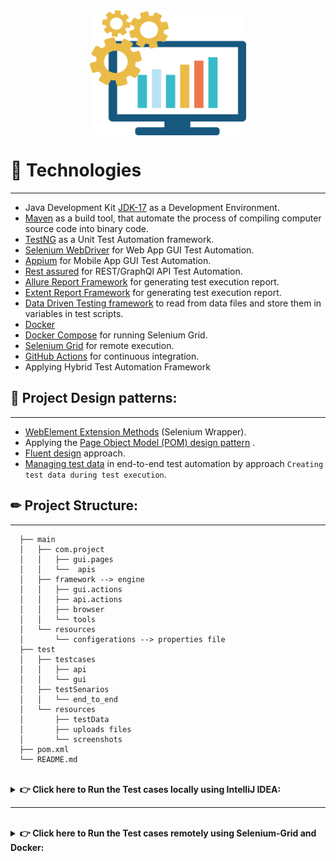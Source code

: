 <img src="src/test/resources/images/automation.png" alt="Dentolize" width="250" height="200" style="display:block; margin-left:auto; margin-right:auto;"/>

# 🔧 Technologies

---

* Java Development Kit [JDK-17](https://www.oracle.com/java/technologies/downloads/#jdk17-windows) as a Development
  Environment.
* [Maven](https://maven.apache.org/) as a build tool, that automate the process of compiling computer source code into
  binary code.
* [TestNG](https://testng.org/) as a Unit Test Automation framework.
* [Selenium WebDriver](https://www.selenium.dev/documentation/en/) for Web App GUI Test Automation.
* [Appium](https://appium.io/) for Mobile App GUI Test Automation.
* [Rest assured](https://javadoc.io/doc/io.rest-assured/rest-assured/latest/index.html) for REST/GraphQl API Test
  Automation.
* [Allure Report Framework](https://docs.qameta.io/allure/) for generating test execution report.
* [Extent Report Framework](https://www.extentreports.com/docs/versions/4/java/) for generating test execution report.
* [Data Driven Testing framework](https://www.guru99.com/data-driven-testing.html) to read from data files and store
  them in variables in test scripts.
* [Docker](https://docs.docker.com/)
* [Docker Compose](https://docs.docker.com/compose/overview/) for running Selenium Grid.
* [Selenium Grid](https://www.selenium.dev/documentation/grid/) for remote execution.
* [GitHub Actions](https://docs.github.com/en/actions) for continuous integration.
* Applying Hybrid Test Automation Framework

## 📝 Project Design patterns:

---

* [WebElement Extension Methods](https://toolsqa.com/selenium-webdriver/c-sharp/webelement-extensions-method/) (Selenium
  Wrapper).
* Applying
  the [Page Object Model (POM) design pattern](https://www.browserstack.com/guide/page-object-model-in-selenium#:~:text=Page%20Object%20Model%2C%20also%20known,application%20as%20a%20class%20file.)
  .
* [Fluent design](https://java-design-patterns.com/patterns/fluentinterface/) approach.
* [Managing test data](https://www.ontestautomation.com/managing-test-data-in-end-to-end-test-automation/?fbclid=IwAR3JVpSg8jkhxVMgcPzihHDPzSWebbPxLZ7RxX22QQeJlSwQBNhNiXq-koU)
  in end-to-end test automation by approach `Creating test data during test execution`.

## ✏ Project Structure:

---

```bach
  ├── main
  │   ├── com.project 
  │   │   ├── gui.pages
  │   │   └──  apis
  │   ├── framework --> engine
  │   │   ├── gui.actions
  │   │   ├── api.actions
  │   │   ├── browser
  │   │   └── tools  
  │   └── resources
  │       └── configerations --> properties file
  ├── test
  │   ├── testcases 
  │   │   ├── api
  │   │   └── gui
  │   ├── testSenarios
  │   │   └── end_to_end
  │   └── resources
  │       ├── testData
  │       ├── uploads files
  │       └── screenshots
  ├── pom.xml
  └── README.md
```

<br/>
  <details>
    <summary>
      <strong> 👉 Click here to Run the Test cases locally using IntelliJ IDEA: </strong> 
    </summary>

* A properties file [project.properties](src/main/resources)  including all the configurations
* Set the test Data from [TestData](src/test/resources/TestData)
* Edit your run configuration templates before running your tests by following these steps:
  <br/>- Open 'Edit Run/Debug Configurations' dialog > Edit Configurations... > Edit configuration templates...
  <br/>- Select <b>TestNG</b> > Listeners > and add this listener:
  `engine.tools.listeners.TestngListener`
* Execute All testSuites using Command-line opening a command-line terminal on the project root path and run the
  following command:

```bash
  mvn clean test
  ```

* After executing,generate the ***Allure Report*** by opening a command-line terminal on the project root path and run
  the following command:

```bash
 mvn allure:serve
  ```

```bash
CTRL+C to stop the server and type 'y'
```

```bash
  mvn clean
  ```

* Find the Extent Report [ExtentReports.html](ExtentReports.html) in the project root path for the latest execution and
  open by any browser

 </details>

---
<br/>
  <details>
    <summary>
      <strong> 👉 Click here to Run the Test cases remotely using Selenium-Grid and Docker: </strong> 
    </summary>

Pre-requisites: Docker Desktop should be installed.

* To start selenium-grid using docker-compose; at the root directory of the project, run the following command:

```bash
docker-compose -f src/main/resources/docker-compose.yml up --scale chrome=2 --remove-orphans -d
```

* Open [http://localhost:4444/grid/console](http://localhost:4444/grid/console) to monitor selenium grid.
* Run the test using the following command:

```bash
mvn test
```

* To end/down selenium grid; at the root directory, run the following command:

```bash:
docker-compose -f src/main/resources/docker-compose.yml down --remove-orphans
```

 </details>



